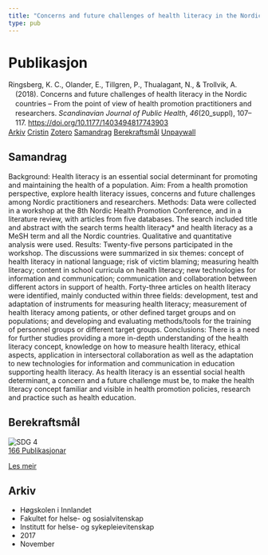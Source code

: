 ```yaml
---
title: "Concerns and future challenges of health literacy in the Nordic countries – From the point of view of health promotion practitioners and researchers"
type: pub
---
```

<h1>Publikasjon</h1>
<article id="csl-bib-container-8UEU682Q" class="csl-bib-container">
  <div class="csl-bib-body" style="line-height: 1.35; padding-left: 1em; text-indent:-1em;">
  <div class="csl-entry">Ringsberg, K. C., Olander, E., Tillgren, P., Thualagant, N., &amp; Trollvik, A. (2018). Concerns and future challenges of health literacy in the Nordic countries &#x2013; From the point of view of health promotion practitioners and researchers. <i>Scandinavian Journal of Public Health</i>, <i>46</i>(20_suppl), 107&#x2013;117. <a href="https://doi.org/10.1177/1403494817743903">https://doi.org/10.1177/1403494817743903</a></div>
</div>
  <div class="csl-bib-buttons">
    <a href="#taxonomy-article-8UEU682Q" class="csl-bib-button">Arkiv</a>
    <a href="https://app.cristin.no/results/show.jsf?id=1514849" alt="Cristin URL" class="csl-bib-button">Cristin</a>
    <a href="http://zotero.org/groups/5022929/items/8UEU682Q" alt="Zotero URL" class="csl-bib-button">Zotero</a>
    <a href="#abstract-article-8UEU682Q" class="csl-bib-button">Samandrag</a>
    <a href="#sdg-article-8UEU682Q" class="csl-bib-button">Berekraftsmål</a>
    <a href="https://journals.sagepub.com/doi/pdf/10.1177/1403494817743903" class="csl-bib-button">Unpaywall</a>
  </div>
  <div id="csl-bib-meta-container-8UEU682Q"></div>
</article>
<div id="csl-bib-meta-8UEU682Q" class="csl-bib-meta">
  <article id="abstract-article-8UEU682Q" class="abstract-article">
    <h1>Samandrag</h1>
    Background: Health literacy is an essential social determinant for promoting and maintaining the health of a population. Aim: From a health promotion perspective, explore health literacy issues, concerns and future challenges among Nordic practitioners and researchers. Methods: Data were collected in a workshop at the 8th Nordic Health Promotion Conference, and in a literature review, with articles from five databases. The search included title and abstract with the search terms health literacy* and health literacy as a MeSH term and all the Nordic countries. Qualitative and quantitative analysis were used. Results: Twenty-five persons participated in the workshop. The discussions were summarized in six themes: concept of health literacy in national language; risk of victim blaming; measuring health literacy; content in school curricula on health literacy; new technologies for information and communication; communication and collaboration between different actors in support of health. Forty-three articles on health literacy were identified, mainly conducted within three fields: development, test and adaptation of instruments for measuring health literacy; measurement of health literacy among patients, or other defined target groups and on populations; and developing and evaluating methods/tools for the training of personnel groups or different target groups. Conclusions: There is a need for further studies providing a more in-depth understanding of the health literacy concept, knowledge on how to measure health literacy, ethical aspects, application in intersectoral collaboration as well as the adaptation to new technologies for information and communication in education supporting health literacy. As health literacy is an essential social health determinant, a concern and a future challenge must be, to make the health literacy concept familiar and visible in health promotion policies, research and practice such as health education.
  </article>
  <article id="sdg-article-8UEU682Q" class="sdg-article">
    <h1>Berekraftsmål</h1>
    <div class="sdg-container"><div id="sdg4" class="sdg">
<img src="{{< params subfolder >}}images/sdg/sdg04_no.png" class="image" alt="SDG 4">
<div class="sdg-overlay">
<a href="{{< params subfolder >}}no/archive/?sdg=4#archive" class="sdg-publication-count"><span>166</span> Publikasjonar</a>
<p><a href="https://www.fn.no/om-fn/fns-baerekraftsmaal/god-utdanning?lang=nno-NO" class="sdg-read-more">Les meir</a></p>
</div>
</div></div>
  </article>
  <article id="taxonomy-article-8UEU682Q" class="taxonomy-article">
    <h1>Arkiv</h1>
    <ul>
      <li>Høgskolen i Innlandet</li>
      <li>Fakultet for helse- og sosialvitenskap</li>
      <li>Institutt for helse- og sykepleievitenskap</li>
      <li>2017</li>
      <li>November</li>
    </ul>
  </article>
</div>
